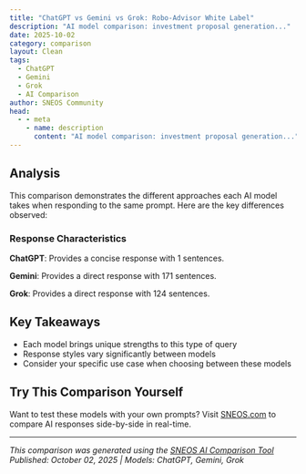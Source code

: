 ```yaml
---
title: "ChatGPT vs Gemini vs Grok: Robo-Advisor White Label"
description: "AI model comparison: investment proposal generation..."
date: 2025-10-02
category: comparison
layout: Clean
tags:
  - ChatGPT
  - Gemini
  - Grok
  - AI Comparison
author: SNEOS Community
head:
  - - meta
    - name: description
      content: "AI model comparison: investment proposal generation..."
---
```


<ChatComparison
  title="ChatGPT vs Gemini vs Grok: Robo-Advisor White Label"
  prompt="investment proposal generation"
  :responses='{
    "ChatGPT": "Error calling OpenAI API.",
    "Gemini": "Okay, let\u0027s break down how to generate an investment proposal.  To make this really helpful, I need to know *who* this proposal is for (e.g., internal team, venture capitalists, angel investors, banks) and *what* kind of investment you\u0027re seeking (e.g., equity, debt, a grant).\n\nHowever, here\u0027s a comprehensive framework you can adapt:\n\n**I. Core Components of a Strong Investment Proposal:**\n\n1.  **Executive Summary:**\n\n    *   **Purpose:** A concise, compelling overview that captures the essence of the opportunity and persuades the reader to delve deeper.  *Think of it as an elevator pitch, but in writing.*\n    *   **Content:**\n        *   **Problem/Opportunity:** State the core issue you\u0027re addressing or the unmet need you\u0027re fulfilling.\n        *   **Solution/Product/Service:** Briefly describe your offering and its key features.\n        *   **Target Market:**  Who are your customers?\n        *   **Competitive Advantage:** What makes you different and better?\n        *   **Team:** Highlight key personnel and their relevant experience.\n        *   **Financial Highlights:** Key metrics (e.g., revenue, profit, growth rate, key ratios).\n        *   **Investment Request:**  The amount of funding you\u0027re seeking and what it will be used for.\n        *   **Expected Return/Exit Strategy:** What\u0027s in it for the investor (e.g., projected ROI, potential acquisition, IPO).\n    *   **Length:** Typically 1-2 pages, *max*.  It should be written *after* you\u0027ve completed the rest of the proposal.\n    *   **Tone:** Confident, clear, and concise.\n\n2.  **Company Description:**\n\n    *   **Purpose:** Provides a more detailed background of your company.\n    *   **Content:**\n        *   **Mission Statement:** Your core purpose.\n        *   **History:** How the company was founded, key milestones.\n        *   **Legal Structure:** (e.g., LLC, Corporation).\n        *   **Location:**  Physical address and areas of operation.\n        *   **Values:** Core principles that guide your business.\n    *   **Keep it relatively brief** unless your company\u0027s history is particularly relevant to the investment opportunity.\n\n3.  **Problem and Solution:**\n\n    *   **Purpose:** Clearly defines the problem you\u0027re solving and how your solution addresses it.\n    *   **Content:**\n        *   **Detailed Problem Statement:**  Explain the pain points, the market gap, or the inefficiency you\u0027re tackling.  Use data and evidence to support your claims.\n        *   **Target Audience\u0027s Perspective:** Show you understand how the problem affects your potential customers.\n        *   **Current Solutions (and their shortcomings):**  Acknowledge existing alternatives and explain why they are inadequate.\n        *   **Your Solution:** Describe your product/service in detail.  Focus on its key features, benefits, and how it directly addresses the problem.\n        *   **Value Proposition:** Clearly articulate the unique value you offer to customers.\n        *   **Benefits:**  Quantify the benefits of your solution (e.g., cost savings, increased efficiency, improved customer satisfaction).\n\n4.  **Market Analysis:**\n\n    *   **Purpose:** Demonstrates your understanding of the market opportunity and your target customer.\n    *   **Content:**\n        *   **Market Size and Growth:**  Provide data on the overall market size, growth rate, and trends.  Use reputable sources.\n        *   **Target Market Segmentation:**  Define your ideal customer profile (demographics, psychographics, needs, behaviors).\n        *   **Market Trends:** Identify relevant trends that are driving demand for your solution.\n        *   **Market Needs:** Show that you understand the evolving needs of your target market.\n        *   **Market Validation:**  Evidence that your solution resonates with your target market (e.g., surveys, interviews, pilot programs).\n\n5.  **Competitive Analysis:**\n\n    *   **Purpose:**  Shows that you understand your competition and have a plan to differentiate yourself.\n    *   **Content:**\n        *   **Identify Competitors:** List your direct and indirect competitors.\n        *   **Competitive Matrix:**  Create a table comparing your strengths and weaknesses against those of your competitors.  Focus on key factors like price, features, customer service, and market share.\n        *   **Competitive Advantages:**  Highlight your unique selling propositions (USPs) and what makes you stand out.\n        *   **Barriers to Entry:** Discuss any barriers that make it difficult for new competitors to enter the market (e.g., patents, brand recognition, economies of scale).\n        *   **Mitigation Strategies:** Outline how you plan to overcome any competitive disadvantages.\n\n6.  **Marketing and Sales Strategy:**\n\n    *   **Purpose:** Explains how you plan to reach your target market and acquire customers.\n    *   **Content:**\n        *   **Marketing Channels:**  Describe the channels you will use to promote your product/service (e.g., online advertising, social media, content marketing, public relations, email marketing, partnerships).\n        *   **Sales Process:**  Explain how you will convert leads into paying customers.\n        *   **Customer Acquisition Cost (CAC):**  Estimate the cost of acquiring a new customer.\n        *   **Customer Lifetime Value (CLTV):**  Estimate the total revenue you expect to generate from each customer over their relationship with your company.\n        *   **Marketing Budget:**  Outline your marketing budget and how you plan to allocate resources.\n        *   **Key Performance Indicators (KPIs):**  Identify the metrics you will use to track the success of your marketing and sales efforts.\n\n7.  **Management Team:**\n\n    *   **Purpose:**  Demonstrates that you have the right team in place to execute your business plan. *Investors invest in people.*\n    *   **Content:**\n        *   **Key Personnel:**  Introduce the key members of your management team.\n        *   **Background and Experience:**  Highlight their relevant experience, skills, and accomplishments.\n        *   **Roles and Responsibilities:**  Clearly define each team member\u0027s role within the company.\n        *   **Advisory Board (if applicable):**  Mention any advisors who are providing guidance to your company.\n        *   **Organizational Structure:**  Provide a simple chart or diagram showing the company\u0027s organizational structure.\n        *   **Gaps (and Plans to Fill Them):**  Acknowledge any gaps in your team\u0027s expertise and outline your plans to fill them.\n\n8.  **Financial Projections:**\n\n    *   **Purpose:**  Provides a realistic forecast of your company\u0027s financial performance.\n    *   **Content:**\n        *   **Income Statement:**  Projected revenue, cost of goods sold, gross profit, operating expenses, and net income (typically for 3-5 years).\n        *   **Balance Sheet:**  Projected assets, liabilities, and equity (typically for 3-5 years).\n        *   **Cash Flow Statement:**  Projected cash inflows and outflows (typically for 3-5 years).\n        *   **Key Assumptions:**  Clearly state the assumptions that underpin your financial projections (e.g., sales growth rate, pricing, operating expenses).\n        *   **Sensitivity Analysis:**  Show how your financial projections would change under different scenarios (e.g., best-case, worst-case, most likely).\n        *   **Key Metrics:**  Highlight key financial metrics such as revenue growth rate, gross profit margin, operating margin, net profit margin, and return on investment (ROI).\n        *   **Break-Even Analysis:**  Determine the point at which your company will become profitable.\n        *   **Use of Funds:** Show specifically how you\u0027ll spend the money you\u0027re asking for.\n\n9.  **Funding Request:**\n\n    *   **Purpose:**  Clearly states the amount of funding you are seeking and how you plan to use it.\n    *   **Content:**\n        *   **Amount of Funding:**  State the exact amount of funding you are requesting.\n        *   **Use of Funds:**  Provide a detailed breakdown of how you plan to use the funds (e.g., product development, marketing, sales, operations).\n        *   **Milestones:**  Identify the key milestones you expect to achieve with the funding.\n        *   **Financial Projections Impact:**  Explain how the funding will impact your financial projections.\n        *   **Equity Offered (if applicable):**  Specify the percentage of equity you are willing to offer in exchange for the funding.\n        *   **Debt Terms (if applicable):**  Specify the terms of the debt financing (e.g., interest rate, repayment schedule).\n        *   **Exit Strategy:** Describe how investors will eventually get a return on their investment (e.g., acquisition, IPO, dividend payments).\n\n10. **Appendix (Optional):**\n\n    *   **Purpose:**  Provides supporting documentation.\n    *   **Content:**\n        *   **Resumes of Key Personnel**\n        *   **Market Research Data**\n        *   **Letters of Intent**\n        *   **Patents or Trademarks**\n        *   **Technical Specifications**\n        *   **Detailed Financial Statements**\n\n**II.  Key Considerations for Different Audiences:**\n\n*   **Venture Capitalists (VCs):** They are looking for high-growth potential, a strong team, a large market, and a clear exit strategy.  Emphasize your competitive advantage, market opportunity, and team experience.\n\n*   **Angel Investors:** Similar to VCs, but often invest smaller amounts in earlier-stage companies.  Focus on the team, the market opportunity, and your passion for the business.\n\n*   **Banks:**  They are primarily concerned with your ability to repay the loan.  Emphasize your financial stability, collateral, and repayment plan.\n\n*   **Internal Team/Management:**  They need to see the strategic alignment of the investment with the company\u0027s goals. Emphasize the ROI and payback period, strategic rationale.\n\n*   **Granting Organizations:** Focus on social impact, innovation, and alignment with the organization\u0027s mission.\n\n**III.  Tips for Creating a Compelling Investment Proposal:**\n\n*   **Know Your Audience:** Tailor your proposal to the specific interests and concerns of your target audience.  Research them thoroughly.\n*   **Be Clear and Concise:**  Use simple language and avoid jargon.\n*   **Support Your Claims with Data:**  Back up your statements with evidence, such as market research, financial projections, and customer testimonials.\n*   **Highlight Your Competitive Advantages:**  Clearly articulate what makes you different and better than your competitors.\n*   **Focus on the Benefits for the Investor:**  Explain how the investment will generate a return for the investor.\n*   **Have a Strong Call to Action:**  Clearly state what you want the investor to do next (e.g., schedule a meeting, make an investment).\n*   **Proofread Carefully:**  Ensure that your proposal is free of errors in grammar and spelling.  Have someone else review it.\n*   **Use Visuals:**  Include charts, graphs, and images to make your proposal more engaging and easier to understand.\n*   **Keep it Concise:** Avoid fluff and unnecessary details.\n\n**IV.  Example Outline (Adapt to Your Needs):**\n\n1.  **Cover Page:** Company Logo, Company Name, Contact Information, Date\n2.  **Executive Summary** (1-2 pages)\n3.  **Company Description** (1-2 pages)\n4.  **Problem and Solution** (3-5 pages)\n5.  **Market Analysis** (3-5 pages)\n6.  **Competitive Analysis** (2-4 pages)\n7.  **Marketing and Sales Strategy** (3-5 pages)\n8.  **Management Team** (2-4 pages)\n9.  **Financial Projections** (5-10 pages)  *Include tables and charts*\n10. **Funding Request** (1-2 pages)\n11. **Appendix** (as needed)\n\n**V.  Tools \u0026 Resources:**\n\n*   **Business Plan Software:**  (e.g., LivePlan, Bizplan)\n*   **Market Research Databases:**  (e.g., IBISWorld, Statista, MarketResearch.com)\n*   **Financial Modeling Templates:** (search online for Excel templates)\n*   **Consultants:** Consider hiring a business consultant or financial advisor to help you develop your proposal.\n*   **Pitch Deck Platforms:** (e.g., Canva, Beautiful.ai) to create visually appealing slides.  (This is often used in conjunction with the written proposal).\n\n**To give you the best possible help, tell me:**\n\n*   **Who is the target audience for this proposal?** (Specific type of investor, internal team, etc.)\n*   **What is the nature of the investment being sought?** (Equity, debt, grant, etc.)\n*   **What is the industry?** (So I can provide more tailored advice)\n*   **What stage is the company at?** (Startup, early-stage, growth, mature)\n",
    "Grok": "Creating an investment proposal is a crucial step in securing funding for a business, project, or venture. Below is a detailed guide and template for generating a professional investment proposal. This proposal is designed to be clear, persuasive, and comprehensive to attract potential investors.\n\n---\n\n### **Investment Proposal Guide**\n\n#### **1. Title Page**\n- **Title:** [Project or Business Name] Investment Proposal\n- **Subtitle (if applicable):** A brief tagline or description of the opportunity (e.g., \u0022Revolutionizing [Industry] with [Innovation]\u0022)\n- **Your Name/Company Name:** [Your Name or Business Name]\n- **Contact Information:** Phone number, email address, and website (if applicable)\n- **Date:** [Date of Submission]\n- **Logo (optional):** Include your company logo for a professional touch.\n\n---\n\n#### **2. Executive Summary**\nThe executive summary provides a snapshot of your proposal. Keep it concise (1-2 pages) and compelling, as it is often the first section investors read.\n\n- **Introduction:** Briefly introduce your business or project and state the purpose of the proposal (e.g., seeking funding for expansion, product launch, etc.).\n- **Overview of the Opportunity:** Highlight the problem you are solving and your unique solution.\n- **Funding Request:** State the amount of investment you are seeking and what it will be used for.\n- **Expected Returns:** Provide a brief mention of the potential return on investment (ROI) or benefits for the investor.\n- **Call to Action:** Encourage the investor to read on for detailed information.\n\n**Example:**  \n\u0022We are seeking $500,000 to expand [Business Name] into new markets, leveraging our innovative [product/service] to address [specific problem]. With a projected 20% annual growth rate and a clear exit strategy, we offer a lucrative opportunity for investors.\u0022\n\n---\n\n#### **3. Company Overview**\nProvide background information about your business or project to build credibility.\n\n- **Mission and Vision:** Explain your company\u2019s purpose and long-term goals.\n- **History:** Share key milestones, founding date, and achievements.\n- **Products/Services:** Describe what you offer and how it stands out in the market.\n- **Legal Structure:** Mention whether you are a corporation, LLC, partnership, etc.\n- **Team:** Highlight the experience and expertise of key team members (include short bios or roles).\n\n**Example:**  \n\u0022[Business Name] was founded in [Year] to provide [specific solution]. Our flagship product, [Product Name], has already gained traction with [specific metrics, e.g., 10,000 users or $1M in sales]. Our team includes [Key Person] with 15 years of experience in [relevant field].\u0022\n\n---\n\n#### **4. Market Analysis**\nDemonstrate that you understand the market and the opportunity it presents.\n\n- **Industry Overview:** Provide data on the industry size, growth trends, and potential.\n- **Target Market:** Define your ideal customers (demographics, geographic location, needs).\n- **Competitor Analysis:** Identify key competitors, their strengths, and how you differentiate.\n- **Market Need:** Explain the problem or gap in the market and how your solution addresses it.\n\n**Example:**  \n\u0022The [Industry] market is valued at $[X] billion and is expected to grow at a CAGR of [X]% over the next five years. Our target market includes [specific audience], representing a [specific size] opportunity. Unlike competitors like [Competitor Name], we offer [unique value proposition].\u0022\n\n---\n\n#### **5. Business Model**\nExplain how your business generates revenue and sustains itself.\n\n- **Revenue Streams:** Detail how you make money (e.g., product sales, subscriptions, licensing).\n- **Pricing Strategy:** Explain your pricing model and why it works for your target market.\n- **Sales and Distribution:** Outline how you reach customers (e.g., online, retail, partnerships).\n- **Scalability:** Describe how your business can grow with additional investment.\n\n**Example:**  \n\u0022Our revenue model is based on [subscription/sales] with an average price point of $[X]. We distribute through [channels] and plan to scale by [specific plans, e.g., entering new markets or launching new products].\u0022\n\n---\n\n#### **6. Financial Plan and Projections**\nProvide a clear picture of your financial health and potential returns.\n\n- **Current Financials (if applicable):** Include profit and loss statements, balance sheets, and cash flow statements (if already operational).\n- **Funding Requirements:** Specify the amount of investment needed and how it will be allocated (e.g., 40% product development, 30% marketing, 30% operations).\n- **Financial Projections:** Provide a 3-5 year forecast for revenue, expenses, and profits (include charts or tables for clarity).\n- **Break-Even Analysis:** Indicate when you expect to become profitable.\n- **Return on Investment (ROI):** Explain the potential returns for investors (e.g., equity stake, dividends, or exit strategy like acquisition or IPO).\n\n**Example Table (Projections):**  \n| Year | Revenue | Expenses | Net Profit |  \n|------|---------|----------|------------|  \n| 2024 | $500,000| $300,000 | $200,000   |  \n| 2025 | $1,000,000| $500,000 | $500,000   |  \n| 2026 | $2,000,000| $800,000 | $1,200,000 |\n\n---\n\n#### **7. Investment Offer**\nDetail the terms of the investment to make the opportunity clear.\n\n- **Investment Amount:** State the total funding you are seeking.\n- **Equity/Debt Structure:** Specify what you are offering (e.g., 20% equity for $500,000 or convertible debt).\n- **Use of Funds:** Break down how the investment will be used.\n- **Exit Strategy:** Outline how investors can realize returns (e.g., acquisition, IPO, or buyback).\n- **Risks:** Be transparent about potential risks and how you plan to mitigate them.\n\n**Example:**  \n\u0022We are offering a 20% equity stake in [Business Name] for an investment of $500,000. Funds will be allocated as follows: [specific breakdown]. We anticipate a potential acquisition within 5 years, providing a 3x return for investors.\u0022\n\n---\n\n#### **8. Competitive Advantage**\nExplain why your business or project is a better investment than others.\n\n- **Unique Value Proposition (UVP):** What makes your business stand out?\n- **Intellectual Property (if applicable):** Mention patents, trademarks, or proprietary technology.\n- **First-Mover Advantage:** Highlight if you are early to market or have a unique position.\n- **Barriers to Entry:** Discuss factors that make it difficult for competitors to replicate your success.\n\n**Example:**  \n\u0022Our proprietary technology, protected by [patent], gives us a competitive edge in the [industry]. Combined with our first-mover advantage and established partnerships, we are well-positioned for rapid growth.\u0022\n\n---\n\n#### **9. Milestones and Timeline**\nProvide a clear plan for how you will achieve your goals with the investment.\n\n- **Key Milestones:** List specific objectives (e.g., product launch, market expansion).\n- **Timeline:** Include a timeline or Gantt chart showing when milestones will be achieved.\n- **Progress Tracking:** Explain how investors will be updated on progress.\n\n**Example Table (Timeline):**  \n| Milestone            | Target Date | Status         |  \n|----------------------|-------------|----------------|  \n| Product Development  | Q1 2024     | In Progress    |  \n| Market Launch        | Q3 2024     | Planned        |  \n| Revenue Target ($1M) | Q4 2025     | Planned        |\n\n---\n\n#### **10. Closing Statement and Call to Action**\nWrap up the proposal with a strong, persuasive closing.\n\n- **Summary of Opportunity:** Reiterate the value of the investment and potential returns.\n- **Next Steps:** Invite the investor to discuss the proposal further or schedule a meeting.\n- **Contact Information:** Provide your details for follow-up.\n\n**Example:**  \n\u0022Investing in [Business Name] offers a unique opportunity to be part of a high-growth venture in the [industry]. We are confident in delivering strong returns and invite you to meet with us to discuss this proposal in detail. Please contact [Name] at [email/phone] to schedule a conversation.\u0022\n\n---\n\n#### **11. Appendices (Optional)**\nInclude any additional information that supports your proposal but is too detailed for the main body.\n\n- Resumes of key team members\n- Detailed market research data\n- Full financial statements\n- Product photos or prototypes\n- Letters of intent or partnerships\n\n---\n\n### **Tips for a Successful Investment Proposal**\n1. **Tailor to Your Audience:** Research potential investors and customize the proposal to align with their interests (e.g., impact investing, high-growth tech, etc.).\n2. **Be Concise and Professional:** Avoid jargon and overly complex language. Use clear formatting with headings, bullet points, and visuals.\n3. **Focus on Data:** Back up claims with market research, financial projections, and measurable achievements.\n4. **Highlight Returns:** Investors are primarily interested in ROI, so emphasize the financial upside and exit opportunities.\n5. **Proofread Thoroughly:** Errors can undermine credibility. Have someone else review the document before_submission.\n\n---\n\n### **Investment Proposal Template (Summary Format)**  \nBelow is a summarized version of the structure you can copy and adapt:\n\n**Title Page**  \n[Project/Business Name] Investment Proposal  \n[Your Name/Company Name] | [Contact Info] | [Date]\n\n**1. Executive Summary**  \n- Brief intro to the opportunity  \n- Funding request: $[Amount]  \n- Expected ROI or key benefit  \n\n**2. Company Overview**  \n- Mission, history, and team  \n- Products/services offered  \n\n**3. Market Analysis**  \n- Industry size and trends  \n- Target market and competitors  \n\n**4. Business Model**  \n- Revenue streams and pricing  \n-"
  }'
  published-date="10:06"
/>

## Analysis

This comparison demonstrates the different approaches each AI model takes when responding to the same prompt. Here are the key differences observed:

### Response Characteristics

**ChatGPT**: Provides a concise response with 1 sentences. 

**Gemini**: Provides a direct response with 171 sentences. 

**Grok**: Provides a direct response with 124 sentences. 

## Key Takeaways

- Each model brings unique strengths to this type of query
- Response styles vary significantly between models
- Consider your specific use case when choosing between these models

## Try This Comparison Yourself

Want to test these models with your own prompts? Visit [SNEOS.com](https://sneos.com) to compare AI responses side-by-side in real-time.

---

*This comparison was generated using the [SNEOS AI Comparison Tool](https://sneos.com)*
*Published: October 02, 2025 | Models: ChatGPT, Gemini, Grok*
